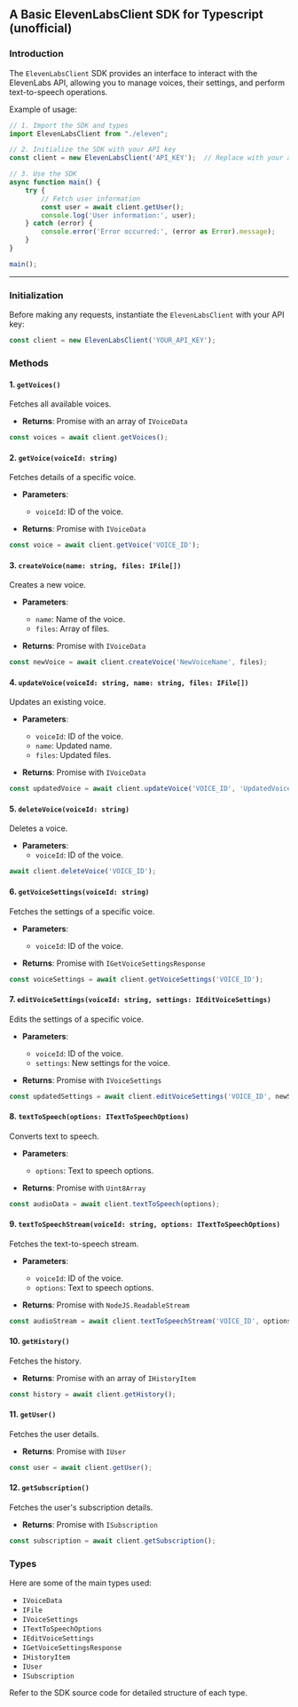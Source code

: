 ## A Basic ElevenLabsClient SDK for Typescript (unofficial)

### Introduction

The `ElevenLabsClient` SDK provides an interface to interact with the ElevenLabs API, allowing you to manage voices, their settings, and perform text-to-speech operations.


Example of usage:

```ts
// 1. Import the SDK and types
import ElevenLabsClient from "./eleven";

// 2. Initialize the SDK with your API key
const client = new ElevenLabsClient('API_KEY');  // Replace with your actual API key

// 3. Use the SDK
async function main() {
    try {
        // Fetch user information
        const user = await client.getUser();
        console.log('User information:', user);
    } catch (error) {
        console.error('Error occurred:', (error as Error).message);
    }
}

main();
```

---


### Initialization

Before making any requests, instantiate the `ElevenLabsClient` with your API key:

```typescript
const client = new ElevenLabsClient('YOUR_API_KEY');
```

### Methods

#### 1. `getVoices()`

Fetches all available voices.

- **Returns**: Promise with an array of `IVoiceData`

```typescript
const voices = await client.getVoices();
```

#### 2. `getVoice(voiceId: string)`

Fetches details of a specific voice.

- **Parameters**: 
  - `voiceId`: ID of the voice.
  
- **Returns**: Promise with `IVoiceData`

```typescript
const voice = await client.getVoice('VOICE_ID');
```

#### 3. `createVoice(name: string, files: IFile[])`

Creates a new voice.

- **Parameters**: 
  - `name`: Name of the voice.
  - `files`: Array of files.
  
- **Returns**: Promise with `IVoiceData`

```typescript
const newVoice = await client.createVoice('NewVoiceName', files);
```

#### 4. `updateVoice(voiceId: string, name: string, files: IFile[])`

Updates an existing voice.

- **Parameters**: 
  - `voiceId`: ID of the voice.
  - `name`: Updated name.
  - `files`: Updated files.
  
- **Returns**: Promise with `IVoiceData`

```typescript
const updatedVoice = await client.updateVoice('VOICE_ID', 'UpdatedVoiceName', updatedFiles);
```

#### 5. `deleteVoice(voiceId: string)`

Deletes a voice.

- **Parameters**: 
  - `voiceId`: ID of the voice.

```typescript
await client.deleteVoice('VOICE_ID');
```

#### 6. `getVoiceSettings(voiceId: string)`

Fetches the settings of a specific voice.

- **Parameters**: 
  - `voiceId`: ID of the voice.
  
- **Returns**: Promise with `IGetVoiceSettingsResponse`

```typescript
const voiceSettings = await client.getVoiceSettings('VOICE_ID');
```

#### 7. `editVoiceSettings(voiceId: string, settings: IEditVoiceSettings)`

Edits the settings of a specific voice.

- **Parameters**: 
  - `voiceId`: ID of the voice.
  - `settings`: New settings for the voice.
  
- **Returns**: Promise with `IVoiceSettings`

```typescript
const updatedSettings = await client.editVoiceSettings('VOICE_ID', newSettings);
```

#### 8. `textToSpeech(options: ITextToSpeechOptions)`

Converts text to speech.

- **Parameters**: 
  - `options`: Text to speech options.
  
- **Returns**: Promise with `Uint8Array`

```typescript
const audioData = await client.textToSpeech(options);
```

#### 9. `textToSpeechStream(voiceId: string, options: ITextToSpeechOptions)`

Fetches the text-to-speech stream.

- **Parameters**: 
  - `voiceId`: ID of the voice.
  - `options`: Text to speech options.
  
- **Returns**: Promise with `NodeJS.ReadableStream`

```typescript
const audioStream = await client.textToSpeechStream('VOICE_ID', options);
```

#### 10. `getHistory()`

Fetches the history.

- **Returns**: Promise with an array of `IHistoryItem`

```typescript
const history = await client.getHistory();
```

#### 11. `getUser()`

Fetches the user details.

- **Returns**: Promise with `IUser`

```typescript
const user = await client.getUser();
```

#### 12. `getSubscription()`

Fetches the user's subscription details.

- **Returns**: Promise with `ISubscription`

```typescript
const subscription = await client.getSubscription();
```

### Types

Here are some of the main types used:

- `IVoiceData`
- `IFile`
- `IVoiceSettings`
- `ITextToSpeechOptions`
- `IEditVoiceSettings`
- `IGetVoiceSettingsResponse`
- `IHistoryItem`
- `IUser`
- `ISubscription`

Refer to the SDK source code for detailed structure of each type.
